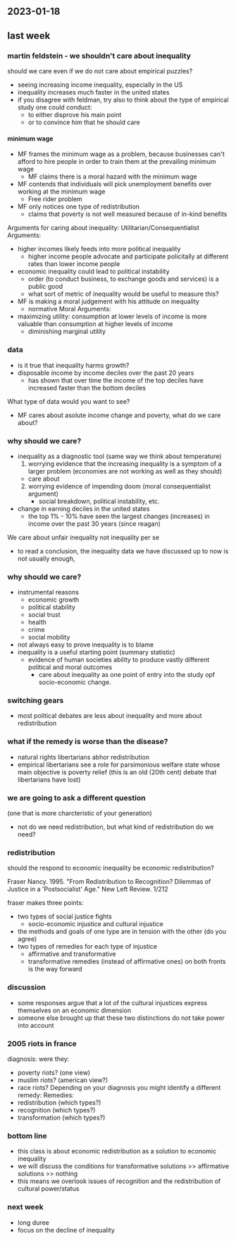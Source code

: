 ## 2023-01-18

## last week 

### martin feldstein - we shouldn't care about inequality

should we care even if we do not care about empirical puzzles?
- seeing increasing income inequality, especially in the US
- inequality increases much faster in the united states
- if you disagree with feldman, try also to think about the type of empirical study one could conduct:
    - to either disprove his main point
    - or to convince him that he should care

#### minimum wage 
- MF frames the minimum wage as a problem, because businesses can't afford to hire people in order to train them at the prevailing minimum wage
    - MF claims there is a moral hazard with the minimum wage
- MF contends that individuals will pick unemployment benefits over working at the minimum wage
    - Free rider problem
- MF only notices one type of redistribution
    - claims that poverty is not well measured because of in-kind benefits

Arguments for caring about inequality:
Utilitarian/Consequentialist Arguments:
- higher incomes likely feeds into more political inequality
    - higher income people advocate and participate policitally at different rates than lower income people
- economic inequality could lead to political instability
    - order (to conduct business, to exchange goods and services) is a public good
    - what sort of metric of inequality would be useful to measure this?
- MF is making a moral judgement with his attitude on inequality
    - normative
Moral Arguments:
- maximizing utility: consumption at lower levels of income is more valuable than consumption at higher levels of income
    - diminishing marginal utility

### data
- is it true that inequality harms growth?
- disposable income by income deciles over the past 20 years
    - has shown that over time the income of the top deciles have increased faster than the bottom deciles

What type of data would you want to see?
- MF cares about asolute income change and poverty, what do we care about?

### why should we care?
- inequality as a diagnostic tool (same way we think about temperature)
    1. worrying evidence that the increasing inequality is a symptom of a larger problem (economies are not working as well as they should)
    - care about
    2. worrying evidence of impending doom (moral consequentialist argument) 
        - social breakdown, political instability, etc.
- change in earning deciles in the united states
    - the top 1% - 10% have seen the largest changes (increases) in income over the past 30 years (since reagan)

We care about unfair inequality not inequality per se
- to read a conclusion, the inequality data we have discussed up to now is not usually enough, 

### why should we care?
- instrumental reasons
    - economic growth
    - political stability
    - social trust
    - health
    - crime
    - social mobility
- not always easy to prove inequality is to blame
- inequality is a useful starting point (summary statistic)
    - evidence of human societies ability to produce vastly different political and moral outcomes
        - care about inequality as one point of entry into the study opf socio-economic change.

### switching gears
- most political debates are less about inequality and more about redistribution

### what if the remedy is worse than the disease?
- natural rights libertarians abhor redistribution
- empirical libertarians see a role for parsimonious welfare state whose main objective is poverty relief
(this is an old (20th cent) debate that libertarians have lost)

### we are going to ask a different question
(one that is more charcteristic of your generation)
- not do we need redistribution, but what kind of redistribution do we need?

### redistribution
should the respond to economic inequality be economic redistribution?

Fraser Nancy. 1995. "From Redistribution to Recognition? Dilemmas of Justice in a 'Postsocialist' Age." New Left Review. 1/212

fraser makes three points:
- two types of social justice fights
    - socio-economic injustice and cultural injustice
- the methods and goals of one type are in tension with the other (do you agree)
- two types of remedies for each type of injustice
    - affirmative and transformative
    - transformative remedies (instead of affirmative ones) on both fronts is the way forward

### discussion
- some responses argue that a lot of the cultural injustices express themselves on an economic dimension
- someone else brought up that these two distinctions do not take power into account

### 2005 riots in france 
diagnosis:
were they:
- poverty riots? (one view)
- muslim riots? (american view?)
- race riots?
Depending on your diagnosis you might identify a different remedy:
Remedies:
- redistribution (which types?)
- recognition (which types?)
- transformation (which types?)

### bottom line
- this class is about economic redistribution as a solution to economic inequality
- we will discuss the conditions for transformative solutions >> affirmative solutions >> nothing
- this means we overlook issues of recognition and the redistribution of cultural power/status

### next week
- long duree
- focus on the decline of inequality